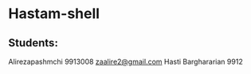 # Hastam-shell
## Students:
Alirezapashmchi      9913008  zaalire2@gmail.com
Hasti Barghararian   9912
